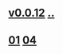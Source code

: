## [v0.0.12](https://github.com/littleflute/AS-IT-IS/edit/master/files/2020/readme.md) [..](..)  
## [01](01) [04](04)